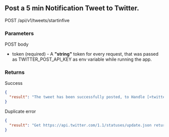 ## Post a 5 min Notification Tweet to Twitter.

POST /api/v1/tweets/startinfive

### Parameters

POST body

- token (required) - A **"string"** token for every request, that was passed as TWITTER_POST_API_KEY as env variable while running the app.

### Returns

Success

```json
{
  "result": "The tweet has been successfully posted, to Handle [<twitterhandle>] and status ID is [<statusID>]"
}
```

Duplicate error

```json
{
  "result": "Get https://api.twitter.com/1.1/statuses/update.json returned status 403, {\"errors\":[{\"code\":187,\"message\":\"Status is a duplicate.\"}]}"
}
```
